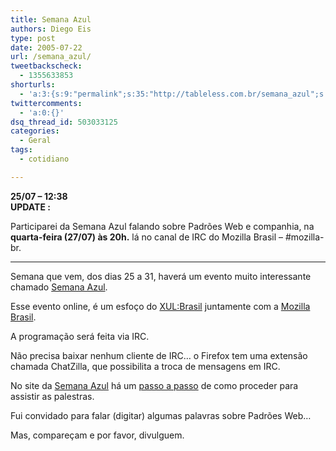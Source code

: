 ```yaml
---
title: Semana Azul
authors: Diego Eis
type: post
date: 2005-07-22
url: /semana_azul/
tweetbackscheck:
  - 1355633853
shorturls:
  - 'a:3:{s:9:"permalink";s:35:"http://tableless.com.br/semana_azul";s:7:"tinyurl";s:26:"http://tinyurl.com/3ox6uug";s:4:"isgd";s:19:"http://is.gd/o5ntN2";}'
twittercomments:
  - 'a:0:{}'
dsq_thread_id: 503033125
categories:
  - Geral
tags:
  - cotidiano

---
```

**25/07 &#8211; 12:38  
UPDATE :**
  
Participarei da Semana Azul falando sobre Padrões Web e companhia, na **quarta-feira (27/07) às 20h.** lá no canal de IRC do Mozilla Brasil &#8211; #mozilla-br. 

* * *

Semana que vem, dos dias 25 a 31, haverá um evento muito interessante chamado [Semana Azul][1].
  
Esse evento online, é um esfoço do [<XUL:Brasil>][2] juntamente com a [Mozilla Brasil][3]. 

A programação será feita via IRC.
  
Não precisa baixar nenhum cliente de IRC&#8230; o Firefox tem uma extensão chamada ChatZilla, que possibilita a troca de mensagens em IRC.
  
No site da [Semana Azul][1] há um [passo a passo][4] de como proceder para assistir as palestras. 

Fui convidado para falar (digitar) algumas palavras sobre Padrões Web&#8230;
  
Mas, compareçam e por favor, divulguem.

 [1]: http://www.mozilla.org.br/semanaazul
 [2]: http://xul.mozilla.org.br/
 [3]: http://www.mozilla.org.br/
 [4]: http://bardo.cyaneus.net/sazul/index.php?n=SAr1.CanalIRC